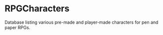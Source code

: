 RPGCharacters
=============

Database listing various pre-made and player-made characters for pen and paper RPGs.
